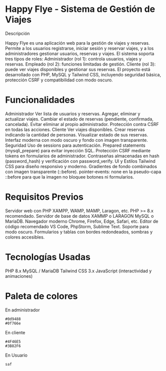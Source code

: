 # Happy Flye - Sistema de Gestión de Viajes
Descripción

Happy Flye es una aplicación web para la gestión de viajes y reservas. Permite a los usuarios registrarse, iniciar sesión y reservar viajes, y a los administradores gestionar usuarios, reservas y viajes.
El sistema soporta tres tipos de roles:
Administrador (rol 1): controla usuarios, viajes y reservas.
Empleado (rol 2): funciones limitadas de gestión.
Cliente (rol 3): puede ver viajes disponibles y gestionar sus reservas.
El proyecto está desarrollado con PHP, MySQL y Tailwind CSS, incluyendo seguridad básica, protección CSRF y compatibilidad con modo oscuro.

# Funcionalidades
Administrador
Ver lista de usuarios y reservas.
Agregar, eliminar y actualizar viajes.
Cambiar el estado de reservas (pendiente, confirmada, cancelada).
Evitar eliminar al propio administrador.
Protección contra CSRF en todas las acciones.
Cliente
Ver viajes disponibles.
Crear reservas indicando la cantidad de personas.
Visualizar estado de sus reservas.
Interfaz moderna con modo oscuro y fondo con imagen transparente.
Seguridad
Uso de sessions para autenticación.
Prepared statements (mysqli_prepare) para evitar inyección SQL.
Protección CSRF mediante tokens en formularios de administrador.
Contraseñas almacenadas en hash (password_hash) y verificación con password_verify.
UI y Estilos
Tailwind CSS para diseño responsivo y moderno.
Gradientes de fondo combinados con imagen transparente (::before).
pointer-events: none en la pseudo-capa ::before para que la imagen no bloquee botones ni formularios.
# Requisitos Previos

Servidor web con PHP
XAMPP, WAMP, MAMP, Laragon, etc.
PHP >= 8.x recomendado.
Servidor de base de datos XAMMP o LARAGON
MySQL o MariaDB.
Navegador moderno
Chrome, Firefox, Edge, Safari, etc.
Editor de código recomendado
VS Code, PhpStorm, Sublime Text.
Soporte para modo oscuro.
Formularios y tablas con bordes redondeados, sombras y colores accesibles.

# Tecnologías Usadas
PHP 8.x
MySQL / MariaDB
Tailwind CSS 3.x
JavaScript (interactividad y animaciones)

# Paleta de colores 

En administrador
```
#0d9488
#0f766e
```

En cliente

```
#4F46E5
#3B82F6
```

En Usuario

```
saf

```

